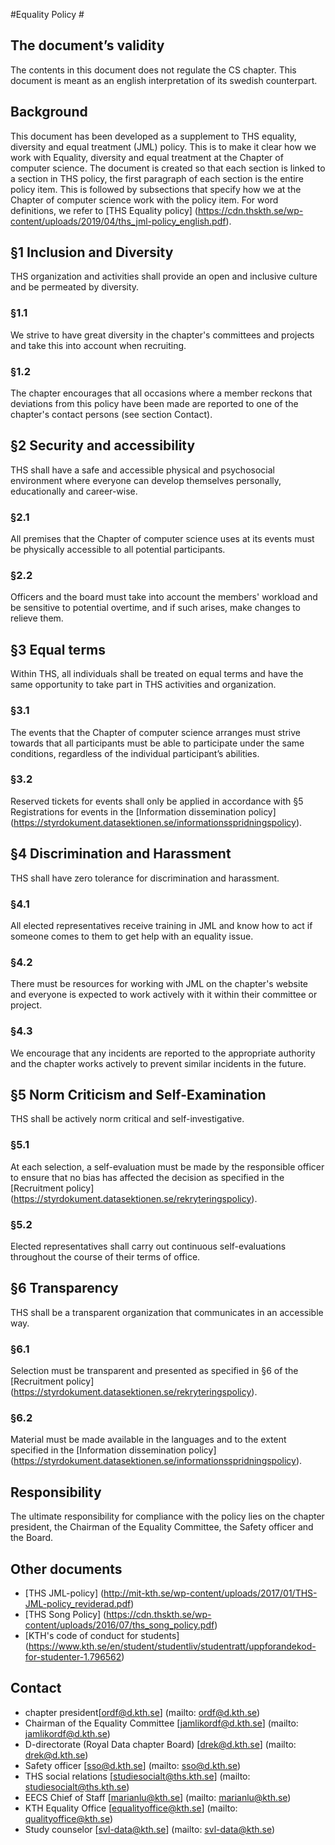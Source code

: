 #Equality Policy #

## The document’s validity ##
The contents in this document does not regulate the CS chapter. This document is meant as an english interpretation of its swedish counterpart.

## Background ##
This document has been developed as a supplement to THS equality, diversity and equal treatment (JML) policy. This is to make it clear how we work with Equality, diversity and equal treatment at the Chapter of computer science. The document is created so that each section is linked to a section in THS policy, the first paragraph of each section is the entire policy item. This is followed by subsections that specify how we at the Chapter of computer science work with the policy item. For word definitions, we refer to [THS Equality policy] (https://cdn.thskth.se/wp-content/uploads/2019/04/ths_jml-policy_english.pdf).

## §1 Inclusion and Diversity ##
THS organization and activities shall provide an open and inclusive culture and be permeated by diversity.
### §1.1 ###
We strive to have great diversity in the chapter's committees and projects and take this into account when recruiting.
### §1.2 ###
The chapter encourages that all occasions where a member reckons that deviations from this policy have been made are reported to one of the chapter's contact persons (see section Contact).

## §2 Security and accessibility ##
THS shall have a safe and accessible physical and psychosocial environment where everyone can develop themselves personally, educationally and career-wise.

### §2.1 ###
All premises that the Chapter of computer science uses at its events must be physically accessible to all potential participants.

### §2.2 ###
Officers and the board must take into account the members' workload and be sensitive to potential overtime, and if such arises, make changes to relieve them.

## §3 Equal terms ##
Within THS, all individuals shall be treated on equal terms and have the same opportunity to take part in THS activities and organization.

### §3.1 ###
The events that the Chapter of computer science arranges must strive towards that all participants must be able to participate under the same conditions, regardless of the individual participant’s abilities.

### §3.2 ###
Reserved tickets for events shall only be applied in accordance with §5 Registrations for events in the [Information dissemination policy] (https://styrdokument.datasektionen.se/informationsspridningspolicy).

## §4 Discrimination and Harassment ##
THS shall have zero tolerance for discrimination and harassment.

### §4.1 ###
All elected representatives receive training in JML and know how to act if someone comes to them to get help with an equality issue.

### §4.2 ###
There must be resources for working with JML on the chapter's website and everyone is expected to work actively with it within their committee or project.

### §4.3 ###
We encourage that any incidents are reported to the appropriate authority and the chapter works actively to prevent similar incidents in the future.

## §5 Norm Criticism and Self-Examination ##
THS shall be actively norm critical and self-investigative.

### §5.1 ###
At each selection, a self-evaluation must be made by the responsible officer to ensure that no bias has affected the decision as specified in the [Recruitment policy] (https://styrdokument.datasektionen.se/rekryteringspolicy).

### §5.2 ###
Elected representatives shall carry out continuous self-evaluations throughout the course of their terms of office.

## §6 Transparency ##
THS shall be a transparent organization that communicates in an accessible way.

### §6.1 ###
Selection must be transparent and presented as specified in §6 of the [Recruitment policy] (https://styrdokument.datasektionen.se/rekryteringspolicy).

### §6.2 ###
Material must be made available in the languages ​​and to the extent specified in the [Information dissemination policy] (https://styrdokument.datasektionen.se/informationsspridningspolicy).


## Responsibility ###
The ultimate responsibility for compliance with the policy lies on the chapter president, the Chairman of the Equality Committee, the Safety officer and the Board.

## Other documents ##
* [THS JML-policy] (http://mit-kth.se/wp-content/uploads/2017/01/THS-JML-policy_reviderad.pdf)
* [THS Song Policy] (https://cdn.thskth.se/wp-content/uploads/2016/07/ths_song_policy.pdf)
* [KTH's code of conduct for students] (https://www.kth.se/en/student/studentliv/studentratt/uppforandekod-for-studenter-1.796562)

## Contact ##
* chapter president[ordf@d.kth.se] (mailto: ordf@d.kth.se)
* Chairman of the Equality Committee [jamlikordf@d.kth.se] (mailto: jamlikordf@d.kth.se)
* D-directorate (Royal Data chapter Board) [drek@d.kth.se] (mailto: drek@d.kth.se)
* Safety officer [sso@d.kth.se] (mailto: sso@d.kth.se)
* THS social relations [studiesocialt@ths.kth.se] (mailto: studiesocialt@ths.kth.se)
* EECS Chief of Staff [marianlu@kth.se] (mailto: marianlu@kth.se)
* KTH Equality Office [equalityoffice@kth.se] (mailto: qualityoffice@kth.se)
* Study counselor [svl-data@kth.se] (mailto: svl-data@kth.se)

